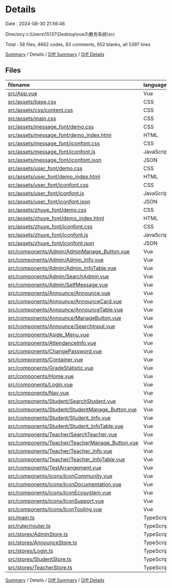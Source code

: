 # Details

Date : 2024-08-30 21:56:46

Directory c:\\Users\\15137\\Desktop\\vue3\\教务系统\\src

Total : 58 files,  4662 codes, 83 comments, 652 blanks, all 5397 lines

[Summary](results.md) / Details / [Diff Summary](diff.md) / [Diff Details](diff-details.md)

## Files
| filename | language | code | comment | blank | total |
| :--- | :--- | ---: | ---: | ---: | ---: |
| [src/App.vue](/src/App.vue) | Vue | 47 | 3 | 4 | 54 |
| [src/assets/base.css](/src/assets/base.css) | CSS | 71 | 2 | 14 | 87 |
| [src/assets/css/content.css](/src/assets/css/content.css) | CSS | 237 | 0 | 41 | 278 |
| [src/assets/main.css](/src/assets/main.css) | CSS | 30 | 0 | 6 | 36 |
| [src/assets/message_font/demo.css](/src/assets/message_font/demo.css) | CSS | 435 | 19 | 86 | 540 |
| [src/assets/message_font/demo_index.html](/src/assets/message_font/demo_index.html) | HTML | 188 | 2 | 18 | 208 |
| [src/assets/message_font/iconfont.css](/src/assets/message_font/iconfont.css) | CSS | 14 | 0 | 4 | 18 |
| [src/assets/message_font/iconfont.js](/src/assets/message_font/iconfont.js) | JavaScript | 1 | 0 | 0 | 1 |
| [src/assets/message_font/iconfont.json](/src/assets/message_font/iconfont.json) | JSON | 16 | 0 | 1 | 17 |
| [src/assets/user_font/demo.css](/src/assets/user_font/demo.css) | CSS | 435 | 19 | 86 | 540 |
| [src/assets/user_font/demo_index.html](/src/assets/user_font/demo_index.html) | HTML | 188 | 2 | 18 | 208 |
| [src/assets/user_font/iconfont.css](/src/assets/user_font/iconfont.css) | CSS | 14 | 0 | 4 | 18 |
| [src/assets/user_font/iconfont.js](/src/assets/user_font/iconfont.js) | JavaScript | 1 | 0 | 0 | 1 |
| [src/assets/user_font/iconfont.json](/src/assets/user_font/iconfont.json) | JSON | 16 | 0 | 1 | 17 |
| [src/assets/zhuye_font/demo.css](/src/assets/zhuye_font/demo.css) | CSS | 435 | 19 | 86 | 540 |
| [src/assets/zhuye_font/demo_index.html](/src/assets/zhuye_font/demo_index.html) | HTML | 188 | 2 | 18 | 208 |
| [src/assets/zhuye_font/iconfont.css](/src/assets/zhuye_font/iconfont.css) | CSS | 14 | 0 | 4 | 18 |
| [src/assets/zhuye_font/iconfont.js](/src/assets/zhuye_font/iconfont.js) | JavaScript | 1 | 0 | 0 | 1 |
| [src/assets/zhuye_font/iconfont.json](/src/assets/zhuye_font/iconfont.json) | JSON | 16 | 0 | 1 | 17 |
| [src/components/Admin/AdminManage_Button.vue](/src/components/Admin/AdminManage_Button.vue) | Vue | 130 | 0 | 23 | 153 |
| [src/components/Admin/Admin_Info.vue](/src/components/Admin/Admin_Info.vue) | Vue | 19 | 0 | 6 | 25 |
| [src/components/Admin/Admin_InfoTable.vue](/src/components/Admin/Admin_InfoTable.vue) | Vue | 190 | 0 | 18 | 208 |
| [src/components/Admin/SearchAdmin.vue](/src/components/Admin/SearchAdmin.vue) | Vue | 17 | 0 | 1 | 18 |
| [src/components/Admin/SelfMessage.vue](/src/components/Admin/SelfMessage.vue) | Vue | 83 | 0 | 6 | 89 |
| [src/components/Announce/Announce.vue](/src/components/Announce/Announce.vue) | Vue | 18 | 0 | 3 | 21 |
| [src/components/Announce/AnnounceCard.vue](/src/components/Announce/AnnounceCard.vue) | Vue | 30 | 1 | 3 | 34 |
| [src/components/Announce/AnnounceTable.vue](/src/components/Announce/AnnounceTable.vue) | Vue | 99 | 0 | 15 | 114 |
| [src/components/Announce/ManageButton.vue](/src/components/Announce/ManageButton.vue) | Vue | 63 | 0 | 7 | 70 |
| [src/components/Announce/SearchInput.vue](/src/components/Announce/SearchInput.vue) | Vue | 16 | 0 | 2 | 18 |
| [src/components/Aside_Menu.vue](/src/components/Aside_Menu.vue) | Vue | 64 | 1 | 8 | 73 |
| [src/components/AttendanceInfo.vue](/src/components/AttendanceInfo.vue) | Vue | 28 | 0 | 1 | 29 |
| [src/components/ChangePassword.vue](/src/components/ChangePassword.vue) | Vue | 34 | 0 | 3 | 37 |
| [src/components/Container.vue](/src/components/Container.vue) | Vue | 20 | 3 | 2 | 25 |
| [src/components/GradeStatistic.vue](/src/components/GradeStatistic.vue) | Vue | 28 | 1 | 1 | 30 |
| [src/components/Home.vue](/src/components/Home.vue) | Vue | 17 | 0 | 4 | 21 |
| [src/components/Login.vue](/src/components/Login.vue) | Vue | 82 | 0 | 5 | 87 |
| [src/components/Nav.vue](/src/components/Nav.vue) | Vue | 49 | 0 | 4 | 53 |
| [src/components/Student/SearchStudent.vue](/src/components/Student/SearchStudent.vue) | Vue | 17 | 0 | 1 | 18 |
| [src/components/Student/StudentManage_Button.vue](/src/components/Student/StudentManage_Button.vue) | Vue | 194 | 0 | 27 | 221 |
| [src/components/Student/Student_Info.vue](/src/components/Student/Student_Info.vue) | Vue | 18 | 0 | 1 | 19 |
| [src/components/Student/Student_InfoTable.vue](/src/components/Student/Student_InfoTable.vue) | Vue | 264 | 0 | 25 | 289 |
| [src/components/Teacher/SearchTeacher.vue](/src/components/Teacher/SearchTeacher.vue) | Vue | 17 | 0 | 1 | 18 |
| [src/components/Teacher/TeacherManage_Button.vue](/src/components/Teacher/TeacherManage_Button.vue) | Vue | 136 | 0 | 23 | 159 |
| [src/components/Teacher/Teacher_Info.vue](/src/components/Teacher/Teacher_Info.vue) | Vue | 18 | 0 | 1 | 19 |
| [src/components/Teacher/Teacher_InfoTable.vue](/src/components/Teacher/Teacher_InfoTable.vue) | Vue | 213 | 0 | 15 | 228 |
| [src/components/TestArrangement.vue](/src/components/TestArrangement.vue) | Vue | 28 | 1 | 2 | 31 |
| [src/components/icons/IconCommunity.vue](/src/components/icons/IconCommunity.vue) | Vue | 7 | 0 | 1 | 8 |
| [src/components/icons/IconDocumentation.vue](/src/components/icons/IconDocumentation.vue) | Vue | 7 | 0 | 1 | 8 |
| [src/components/icons/IconEcosystem.vue](/src/components/icons/IconEcosystem.vue) | Vue | 7 | 0 | 1 | 8 |
| [src/components/icons/IconSupport.vue](/src/components/icons/IconSupport.vue) | Vue | 7 | 0 | 1 | 8 |
| [src/components/icons/IconTooling.vue](/src/components/icons/IconTooling.vue) | Vue | 18 | 1 | 1 | 20 |
| [src/main.ts](/src/main.ts) | TypeScript | 16 | 0 | 3 | 19 |
| [src/ruter/router.ts](/src/ruter/router.ts) | TypeScript | 59 | 0 | 4 | 63 |
| [src/stores/AdminStore.ts](/src/stores/AdminStore.ts) | TypeScript | 62 | 0 | 11 | 73 |
| [src/stores/AnnounceStore.ts](/src/stores/AnnounceStore.ts) | TypeScript | 109 | 7 | 13 | 129 |
| [src/stores/Login.ts](/src/stores/Login.ts) | TypeScript | 25 | 0 | 2 | 27 |
| [src/stores/StudentStore.ts](/src/stores/StudentStore.ts) | TypeScript | 52 | 0 | 7 | 59 |
| [src/stores/TeacherStore.ts](/src/stores/TeacherStore.ts) | TypeScript | 54 | 0 | 7 | 61 |

[Summary](results.md) / Details / [Diff Summary](diff.md) / [Diff Details](diff-details.md)